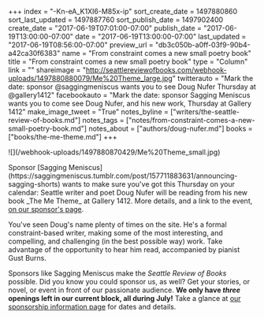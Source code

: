 +++
index = "-Kn-eA_K1XI6-M85x-ip"
sort_create_date = 1497880860
sort_last_updated = 1497887760
sort_publish_date = 1497902400
create_date = "2017-06-19T07:01:00-07:00"
publish_date = "2017-06-19T13:00:00-07:00"
date = "2017-06-19T13:00:00-07:00"
last_updated = "2017-06-19T08:56:00-07:00"
preview_url = "db3c050b-a0ff-03f9-90b4-a42ca30f6383"
name = "From constraint comes a new small poetry book"
title = "From constraint comes a new small poetry book"
type = "Column"
link = ""
shareimage = "http://seattlereviewofbooks.com/webhook-uploads/1497880880079/Me%20Theme_large.jpg"
twitterauto = "Mark the date: sponsor @saggingmeniscus wants you to see Doug Nufer Thursday at @gallery1412"
facebookauto = "Mark the date: sponsor Sagging Meniscus wants you to come see Doug Nufer, and his new work, Thursday at Gallery 1412"
make_image_tweet = "True"
notes_byline = ["writers/the-seattle-review-of-books.md"]
notes_tags = ["notes/from-constraint-comes-a-new-small-poetry-book.md"]
notes_about = ["authors/doug-nufer.md"]
books = ["books/the-me-theme.md"]
+++
<p class="image-left">![](/webhook-uploads/1497880870429/Me%20Theme_small.jpg)</p>

<p class="noindent">Sponsor [Sagging Meniscus](https://saggingmeniscus.tumblr.com/post/157711883631/announcing-sagging-shorts) wants to make sure you've got this Thursday on your calendar: Seattle writer and poet Doug Nufer will be reading from his new book _The Me Theme_ at Gallery 1412. More details, and a link to the event, <a href="http://seattlereviewofbooks.com/sponsorships" title="The Seattle Review of Books - sponsorships">on our sponsor's page</a>. </p> 

You've seen Doug's name plenty of times on the site. He's a formal constraint-based writer, making some of the most interesting, and compelling, and challenging (in the best possible way) work. Take advantage of the opportunity to hear him read, accompanied by pianist Gust Burns. 

Sponsors like Sagging Meniscus make the _Seattle Review of Books_ possible. Did you know you could sponsor us, as well? Get your stories, or novel, or event in front of our passionate audience. **We only have _three_ openings left in our current block, all during July!** Take a glance at [our sponsorship information page](http://seattlereviewofbooks.com/sponsor/) for dates and details.